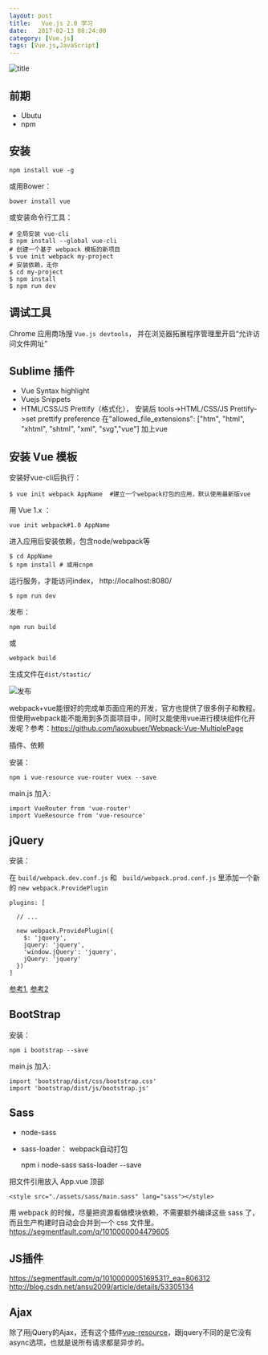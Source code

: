 ```yaml
---
layout: post
title:   Vue.js 2.0 学习
date:   2017-02-13 08:24:00
category: [Vue.js]
tags: [Vue.js,JavaScript]
---
```


![title][1]

<!--more-->

## 前期

- Ubutu
- npm

## 安装

    npm install vue -g

或用Bower：

    bower install vue

或安装命令行工具：
```
# 全局安装 vue-cli
$ npm install --global vue-cli
# 创建一个基于 webpack 模板的新项目
$ vue init webpack my-project
# 安装依赖，走你
$ cd my-project
$ npm install
$ npm run dev
```

## 调试工具

Chrome 应用商场搜 `Vue.js devtools`， 并在浏览器拓展程序管理里开启“允许访问文件网址”

## Sublime 插件

- Vue Syntax highlight
- Vuejs Snippets
- HTML/CSS/JS Prettify（格式化）， 安装后 tools->HTML/CSS/JS Prettify->set prettify preference 在"allowed_file_extensions": ["htm", "html", "xhtml", "shtml", "xml", "svg","vue"] 加上vue

## 安装 Vue 模板
安装好vue-cli后执行：

```
$ vue init webpack AppName  #建立一个webpack打包的应用，默认使用最新版vue
```

用 Vue 1.x ：

```
vue init webpack#1.0 AppName
```

进入应用后安装依赖，包含node/webpack等
```
$ cd AppName
$ npm install # 或用cnpm
```

运行服务，才能访问index， http://localhost:8080/
```
$ npm run dev
```

发布：
```
npm run build
```
或
```
webpack build
```
生成文件在`dist/stastic/`

![发布][2]

webpack+vue能很好的完成单页面应用的开发，官方也提供了很多例子和教程。但使用webpack能不能用到多页面项目中，同时又能使用vue进行模块组件化开发呢？参考：https://github.com/laoxubuer/Webpack-Vue-MultiplePage

插件、依赖

安装：

    npm i vue-resource vue-router vuex --save

main.js 加入:

    import VueRouter from 'vue-router'
    import VueResource from 'vue-resource'

## jQuery

安装：


在 `build/webpack.dev.conf.js` 和 ` build/webpack.prod.conf.js` 里添加一个新的 `new webpack.ProvidePlugin`

```
plugins: [

  // ...

  new webpack.ProvidePlugin({
    $: 'jquery',
    jquery: 'jquery',
    'window.jQuery': 'jquery',
    jQuery: 'jquery'
  })
]
```

[参考1][3], [参考2][4]

## BootStrap

安装：

    npm i bootstrap --save

main.js 加入:

    import 'bootstrap/dist/css/bootstrap.css'
    import 'bootstrap/dist/js/bootstrap.js'

## Sass

- node-sass
- sass-loader： webpack自动打包

    npm i node-sass sass-loader --save

把文件引用放入 App.vue 顶部

    <style src="./assets/sass/main.sass" lang="sass"></style>

用 webpack 的时候，尽量把资源看做模块依赖，不需要额外编译这些 sass 了，而且生产构建时自动会合并到一个 css 文件里。
https://segmentfault.com/q/1010000004479605

## JS插件

https://segmentfault.com/q/1010000005169531?_ea=806312
http://blog.csdn.net/ansu2009/article/details/53305134


## Ajax

除了用jQuery的Ajax，还有这个插件[vue-resource][5]，跟jquery不同的是它没有async选项，也就是说所有请求都是异步的。


  [1]: http://77g54f.com1.z0.glb.clouddn.com/bgt-20170213.png?imageView2/1/q/100|watermark/1/image/aHR0cDovLzc3ZzU0Zi5jb20xLnowLmdsYi5jbG91ZGRuLmNvbS9sYWtlcjEucG5n/dissolve/100/gravity/South/dy/10
  [2]: http://77g54f.com1.z0.glb.clouddn.com/QQ20170122172023.png?imageView2/1/q/100|watermark/1/image/aHR0cDovLzc3ZzU0Zi5jb20xLnowLmdsYi5jbG91ZGRuLmNvbS9sYWtlcjEucG5n/dissolve/100/gravity/South/dy/10
  [3]: http://stackoverflow.com/questions/37928998/how-to-use-a-jquery-plugin-inside-vue
  [4]: https://segmentfault.com/a/1190000007020623#articleHeader2
  [5]: https://github.com/pagekit/vue-resource
